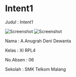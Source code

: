 # Intent1

Judul : Intent1

![Screenshot](https://cloud.githubusercontent.com/assets/22131954/19218061/fcfe0016-8e18-11e6-8fc1-7aa19e5b8047.JPG)
![Screenshot](https://cloud.githubusercontent.com/assets/22131954/19218062/02527434-8e19-11e6-86f6-26c57679dcda.JPG)

Nama : A.Anugrah Deni Dewanta

Kelas : XI RPL4

No.Absen : 06

Sekolah : SMK Telkom Malang

